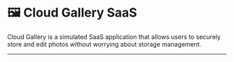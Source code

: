 ﻿# 🖼️ Cloud Gallery SaaS

Cloud Gallery is a simulated SaaS application that allows users to securely store and edit photos without worrying about storage management. 

---






